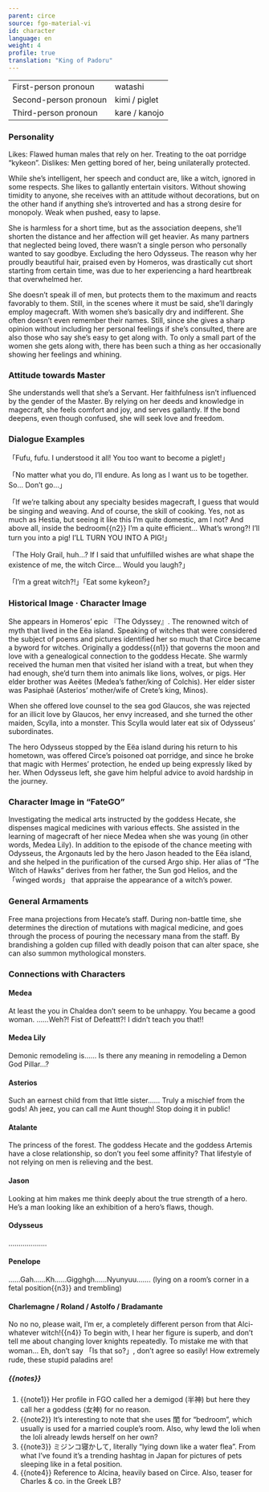 ```yaml
---
parent: circe
source: fgo-material-vi
id: character
language: en
weight: 4
profile: true
translation: "King of Padoru"
---
```


<table>
  <tr><td>First-person pronoun</td><td>watashi</td></tr>
  <tr><td>Second-person pronoun</td><td>kimi / piglet</td></tr>
  <tr><td>Third-person pronoun</td><td>kare / kanojo</td></tr>
</table>

### Personality

Likes: Flawed human males that rely on her. Treating to the oat porridge “kykeon”.
Dislikes: Men getting bored of her, being unilaterally protected.

While she’s intelligent, her speech and conduct are, like a witch, ignored in some respects.
She likes to gallantly entertain visitors.
Without showing timidity to anyone, she receives with an attitude without decorations, but on the other hand if anything she’s introverted and has a strong desire for monopoly. Weak when pushed, easy to lapse.

She is harmless for a short time, but as the association deepens, she’ll shorten the distance and her affection will get heavier. As many partners that neglected being loved, there wasn’t a single person who personally wanted to say goodbye. Excluding the hero Odysseus.
The reason why her proudly beautiful hair, praised even by Homeros, was drastically cut short starting from certain time, was due to her experiencing a hard heartbreak that overwhelmed her.

She doesn’t speak ill of men, but protects them to the maximum and reacts favorably to them. Still, in the scenes where it must be said, she’ll daringly employ magecraft.
With women she’s basically dry and indifferent. She often doesn’t even remember their names. Still, since she gives a sharp opinion without including her personal feelings if she’s consulted, there are also those who say she’s easy to get along with. To only a small part of the women she gets along with, there has been such a thing as her occasionally showing her feelings and whining.

### Attitude towards Master

She understands well that she’s a Servant. Her faithfulness isn’t influenced by the gender of the Master.
By relying on her deeds and knowledge in magecraft, she feels comfort and joy, and serves gallantly.
If the bond deepens, even though confused, she will seek love and freedom.

### Dialogue Examples

「Fufu, fufu. I understood it all! You too want to become a piglet!」

「No matter what you do, I’ll endure. As long as I want us to be together. So… Don’t go…」

「If we’re talking about any specialty besides magecraft, I guess that would be singing and weaving. And of course, the skill of cooking. Yes, not as much as Hestia, but seeing it like this I’m quite domestic, am I not? And above all, inside the bedroom{{n2}} I’m a quite efficient… What’s wrong?! I’ll turn you into a pig! I’LL TURN YOU INTO A PIG!」

「The Holy Grail, huh…? If I said that unfulfilled wishes are what shape the existence of me, the witch Circe… Would you laugh?」

「I’m a great witch?!」「Eat some kykeon?」

### Historical Image · Character Image

She appears in Homeros’ epic 『The Odyssey』.
The renowned witch of myth that lived in the Eëa island.
Speaking of witches that were considered the subject of poems and pictures identified her so much that Circe became a byword for witches.
Originally a goddess{{n1}} that governs the moon and love with a genealogical connection to the goddess Hecate.
She warmly received the human men that visited her island with a treat, but when they had enough, she’d turn them into animals like lions, wolves, or pigs.
Her elder brother was Aeëtes (Medea’s father/king of Colchis). Her elder sister was Pasiphaë (Asterios’ mother/wife of Crete’s king, Minos).

When she offered love counsel to the sea god Glaucos, she was rejected for an illicit love by Glaucos, her envy increased, and she turned the other maiden, Scylla, into a monster. This Scylla would later eat six of Odysseus’ subordinates.

The hero Odysseus stopped by the Eëa island during his return to his hometown, was offered Circe’s poisoned oat porridge, and since he broke that magic with Hermes’ protection, he ended up being expressly liked by her. When Odysseus left, she gave him helpful advice to avoid hardship in the journey.

### Character Image in “FateGO”

Investigating the medical arts instructed by the goddess Hecate, she dispenses magical medicines with various effects.
She assisted in the learning of magecraft of her niece Medea when she was young (in other words, Medea Lily).
In addition to the episode of the chance meeting with Odysseus, the Argonauts led by the hero Jason headed to the Eëa island, and she helped in the purification of the cursed Argo ship.
Her alias of “The Witch of Hawks” derives from her father, the Sun god Helios, and the 「winged words」 that appraise the appearance of a witch’s power.

### General Armaments

Free mana projections from Hecate’s staff.
During non-battle time, she determines the direction of mutations with magical medicine, and goes through the process of pouring the necessary mana from the staff.
By brandishing a golden cup filled with deadly poison that can alter space, she can also summon mythological monsters.

### Connections with Characters

#### Medea

At least the you in Chaldea don’t seem to be unhappy.
You became a good woman.
……Weh?! Fist of Defeattt?! I didn’t teach you that!!

#### Medea Lily

Demonic remodeling is…… Is there any meaning in remodeling a Demon God Pillar…?

#### Asterios

Such an earnest child from that little sister…… Truly a mischief from the gods!
Ah jeez, you can call me Aunt though! Stop doing it in public!

#### Atalante

The princess of the forest. The goddess Hecate and the goddess Artemis have a close relationship, so don’t you feel some affinity?
That lifestyle of not relying on men is relieving and the best.

#### Jason

Looking at him makes me think deeply about the true strength of a hero.
He’s a man looking like an exhibition of a hero’s flaws, though.

#### Odysseus

……………….

#### Penelope

……Gah……Kh……Gigghgh……Nyunyuu……. (lying on a room’s corner in a fetal position{{n3}} and trembling)

#### Charlemagne / Roland / Astolfo / Bradamante

No no no, please wait, I’m er, a completely different person from that Alci-whatever witch!{{n4}} To begin with, I hear her figure is superb, and don’t tell me about changing lover knights repeatedly. To mistake me with that woman… Eh, don’t say 「Is that so?」, don’t agree so easily! How extremely rude, these stupid paladins are!

##### {{notes}}

1. {{note1}} Her profile in FGO called her a demigod (半神) but here they call her a goddess (女神) for no reason.
2. {{note2}} It’s interesting to note that she uses 閨 for “bedroom”, which usually is used for a married couple’s room. Also, why lewd the loli when the loli already lewds herself on her own?
3. {{note3}} ミジンコ寝かして, literally “lying down like a water flea”. From what I’ve found it’s a trending hashtag in Japan for pictures of pets sleeping like in a fetal position.
4. {{note4}} Reference to Alcina, heavily based on Circe. Also, teaser for Charles & co. in the Greek LB?
